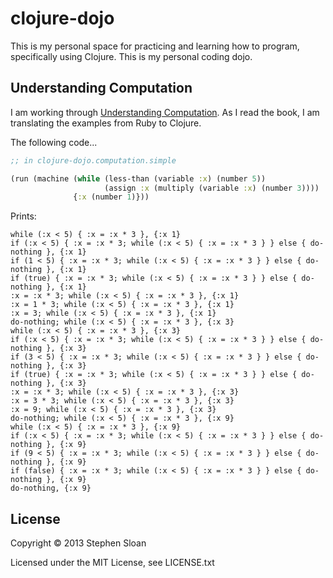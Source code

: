 # clojure-dojo

This is my personal space for practicing and learning how to program,
specifically using Clojure.  This is my personal coding dojo.

## Understanding Computation

I am working through [Understanding Computation](http://computationbook.com/).
As I read the book, I am translating the examples from Ruby to Clojure.

The following code...
```clojure
;; in clojure-dojo.computation.simple

(run (machine (while (less-than (variable :x) (number 5))
                     (assign :x (multiply (variable :x) (number 3))))
              {:x (number 1)}))

```

Prints:
```
while (:x < 5) { :x = :x * 3 }, {:x 1}
if (:x < 5) { :x = :x * 3; while (:x < 5) { :x = :x * 3 } } else { do-nothing }, {:x 1}
if (1 < 5) { :x = :x * 3; while (:x < 5) { :x = :x * 3 } } else { do-nothing }, {:x 1}
if (true) { :x = :x * 3; while (:x < 5) { :x = :x * 3 } } else { do-nothing }, {:x 1}
:x = :x * 3; while (:x < 5) { :x = :x * 3 }, {:x 1}
:x = 1 * 3; while (:x < 5) { :x = :x * 3 }, {:x 1}
:x = 3; while (:x < 5) { :x = :x * 3 }, {:x 1}
do-nothing; while (:x < 5) { :x = :x * 3 }, {:x 3}
while (:x < 5) { :x = :x * 3 }, {:x 3}
if (:x < 5) { :x = :x * 3; while (:x < 5) { :x = :x * 3 } } else { do-nothing }, {:x 3}
if (3 < 5) { :x = :x * 3; while (:x < 5) { :x = :x * 3 } } else { do-nothing }, {:x 3}
if (true) { :x = :x * 3; while (:x < 5) { :x = :x * 3 } } else { do-nothing }, {:x 3}
:x = :x * 3; while (:x < 5) { :x = :x * 3 }, {:x 3}
:x = 3 * 3; while (:x < 5) { :x = :x * 3 }, {:x 3}
:x = 9; while (:x < 5) { :x = :x * 3 }, {:x 3}
do-nothing; while (:x < 5) { :x = :x * 3 }, {:x 9}
while (:x < 5) { :x = :x * 3 }, {:x 9}
if (:x < 5) { :x = :x * 3; while (:x < 5) { :x = :x * 3 } } else { do-nothing }, {:x 9}
if (9 < 5) { :x = :x * 3; while (:x < 5) { :x = :x * 3 } } else { do-nothing }, {:x 9}
if (false) { :x = :x * 3; while (:x < 5) { :x = :x * 3 } } else { do-nothing }, {:x 9}
do-nothing, {:x 9}
```


## License

Copyright © 2013 Stephen Sloan

Licensed under the MIT License, see LICENSE.txt
